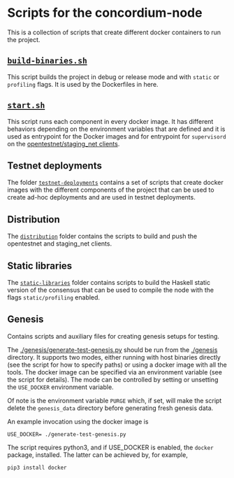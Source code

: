 # Scripts for the concordium-node

This is a collection of scripts that create different docker
containers to run the project.

## [`build-binaries.sh`](./build-binaries.sh)

This script builds the project in debug or release mode and with `static` or
`profiling` flags. It is used by the Dockerfiles in here.

## [`start.sh`](./start.sh)

This script runs each component in every docker image. It has different behaviors
depending on the environment variables that are defined and it is used as entrypoint
for the Docker images and for entrypoint for `supervisord` on the [opentestnet/staging_net clients](./distribution).

## Testnet deployments

The folder [`testnet-deployments`](node) contains a set of scripts that create docker
images with the different components of the project that can be used to create
ad-hoc deployments and are used in testnet deployments.

## Distribution

The [`distribution`](./distribution) folder contains the scripts to build and push the opentestnet and staging_net clients.

## Static libraries

The [`static-libraries`](./static-libraries) folder contains scripts to build the Haskell static version of
the consensus that can be used to compile the node with the flags `static/profiling` enabled.

## Genesis

Contains scripts and auxiliary files for creating genesis setups for testing.

The [./genesis/generate-test-genesis.py](./genesis/generate-test-genesis.py)
should be run from the [./genesis](./genesis/) directory. It supports two modes,
either running with host binaries directly (see the script for how to specify
paths) or using a docker image with all the tools. The docker image can be
specified via an environment variable (see the script for details). The mode can
be controlled by setting or unsetting the `USE_DOCKER` environment variable.

Of note is the environment variable `PURGE` which, if set, will make the script
delete the `genesis_data` directory before generating fresh genesis data.

An example invocation using the docker image is

```console
USE_DOCKER= ./generate-test-genesis.py
```

The script requires python3, and if USE_DOCKER is enabled, the `docker` package, installed. The latter can
be achieved by, for example,

```console
pip3 install docker
```
